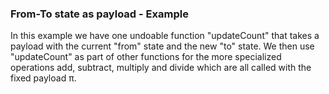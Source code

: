 ### From-To state as payload - Example

In this example we have one undoable function "updateCount" that takes a payload with the current "from" state and the new "to" state. We then use "updateCount" as part of other functions for the more specialized operations add, subtract, multiply and divide which are all called with the fixed payload &pi;.
